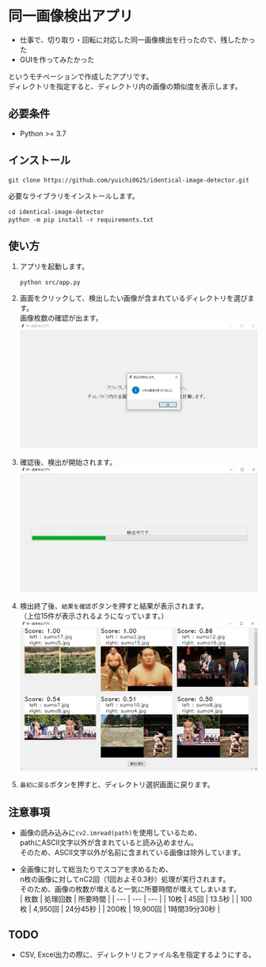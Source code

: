 # 同一画像検出アプリ
- 仕事で、切り取り・回転に対応した同一画像検出を行ったので、残したかった
- GUIを作ってみたかった

というモチベーションで作成したアプリです。  
ディレクトリを指定すると、ディレクトリ内の画像の類似度を表示します。

## 必要条件
- Python >= 3.7

## インストール
```
git clone https://github.com/yuichi0625/identical-image-detector.git
```

必要なライブラリをインストールします。
```
cd identical-image-detector
python -m pip install -r requirements.txt
```

## 使い方
1. アプリを起動します。
    ```
    python src/app.py
    ```

1. 画面をクリックして、検出したい画像が含まれているディレクトリを選びます。  
    画像枚数の確認が出ます。  
    ![page1](images/page1.jpg)

1. 確認後、検出が開始されます。  
    ![page2](images/page2.jpg)

1. 検出終了後、`結果を確認`ボタンを押すと結果が表示されます。  
    （上位15件が表示されるようになっています。）  
    ![page3](images/page3.jpg)

1. `最初に戻る`ボタンを押すと、ディレクトリ選択画面に戻ります。

## 注意事項
- 画像の読み込みに`cv2.imread(path)`を使用しているため、  
    pathにASCII文字以外が含まれていると読み込めません。  
    そのため、ASCII文字以外が名前に含まれている画像は除外しています。

- 全画像に対して総当たりでスコアを求めるため、  
    n枚の画像に対してnC2回（1回およそ0.3秒）処理が実行されます。  
    そのため、画像の枚数が増えると一気に所要時間が増えてしまいます。    
    | 枚数 | 処理回数 | 所要時間 |
    | --- | --- | --- |
    | 10枚 | 45回 | 13.5秒 |
    | 100枚 | 4,950回 | 24分45秒 |
    | 200枚 | 19,900回 | 1時間39分30秒 |

## TODO
- CSV, Excel出力の際に、ディレクトリとファイル名を指定するようにする。
